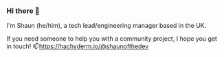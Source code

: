 ### Hi there 👋

I'm Shaun (he/him), a tech lead/engineering manager based in the UK. 

If you need someone to help you with a community project, I hope you get in touch!
📫https://hachyderm.io/@shaunofthedev

